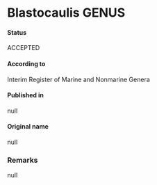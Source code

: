 Blastocaulis GENUS
=======

#### Status
ACCEPTED

#### According to
Interim Register of Marine and Nonmarine Genera

#### Published in
null

#### Original name
null

### Remarks
null